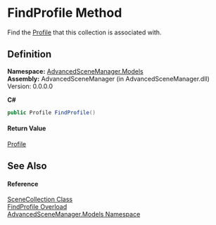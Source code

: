 # FindProfile Method


Find the <a href="T_AdvancedSceneManager_Models_Profile.md">Profile</a> that this collection is associated with.



## Definition
**Namespace:** <a href="N_AdvancedSceneManager_Models.md">AdvancedSceneManager.Models</a>  
**Assembly:** AdvancedSceneManager (in AdvancedSceneManager.dll) Version: 0.0.0.0

**C#**
``` C#
public Profile FindProfile()
```



#### Return Value
<a href="T_AdvancedSceneManager_Models_Profile.md">Profile</a>

## See Also


#### Reference
<a href="T_AdvancedSceneManager_Models_SceneCollection.md">SceneCollection Class</a>  
<a href="Overload_AdvancedSceneManager_Models_SceneCollection_FindProfile.md">FindProfile Overload</a>  
<a href="N_AdvancedSceneManager_Models.md">AdvancedSceneManager.Models Namespace</a>  
